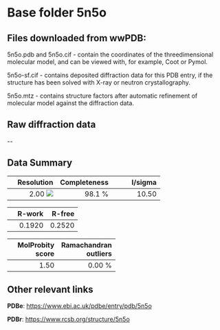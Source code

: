 # Base folder 5n5o

## Files downloaded from wwPDB:

5n5o.pdb and 5n5o.cif - contain the coordinates of the threedimensional molecular model, and can be viewed with, for example, Coot or Pymol.

5n5o-sf.cif - contains deposited diffraction data for this PDB entry, if the structure has been solved with X-ray or neutron crystallography.

5n5o.mtz - contains structure factors after automatic refinement of molecular model against the diffraction data.

## Raw diffraction data

--<br> 

## Data Summary
|   | Resolution | Completeness| I/sigma |
|---|-------------:|----------------:|--------------:|
|   |2.00 <img src="https://latex.codecogs.com/svg.latex?{\mbox{\normalfont\AA}}"/>|98.1  %|<img width=50/>10.50|

|   | **R-work**| **R-free**   
|---|-------------:|----------------:|           
||0.1920|0.2520|

|   |**MolProbity<br>score**| **Ramachandran<br>outliers** 
|---|-------------:|----------------:|
||1.50|0.00 %|

## Other relevant links 
**PDBe**:  https://www.ebi.ac.uk/pdbe/entry/pdb/5n5o
 
**PDBr**: https://www.rcsb.org/structure/5n5o 

